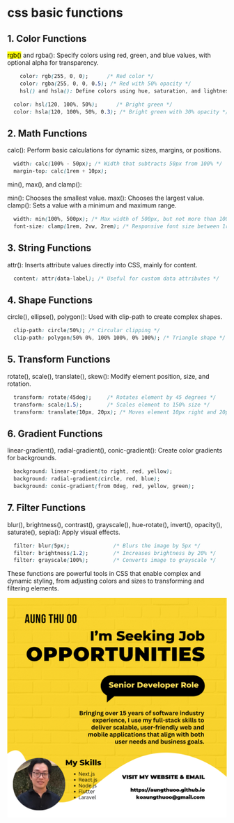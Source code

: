 # __css basic functions__
## 1. __Color Functions__
<mark>rgb()</mark> and rgba(): Specify colors using red, green, and blue values, with optional alpha for transparency.

```css
    color: rgb(255, 0, 0);      /* Red color */
    color: rgba(255, 0, 0, 0.5); /* Red with 50% opacity */
    hsl() and hsla(): Define colors using hue, saturation, and lightness, with optional alpha.
```


```css
  color: hsl(120, 100%, 50%);      /* Bright green */
  color: hsla(120, 100%, 50%, 0.3); /* Bright green with 30% opacity */
```
<div style="page-break-after: always;"></div>

## 2. __Math Functions__
calc(): Perform basic calculations for dynamic sizes, margins, or positions.


```css
  width: calc(100% - 50px); /* Width that subtracts 50px from 100% */
  margin-top: calc(1rem + 10px);
```
min(), max(), and clamp():

min(): Chooses the smallest value.
max(): Chooses the largest value.
clamp(): Sets a value with a minimum and maximum range.

```css
  width: min(100%, 500px); /* Max width of 500px, but not more than 100% */
  font-size: clamp(1rem, 2vw, 2rem); /* Responsive font size between 1rem and 2rem */
```
<div style="page-break-after: always;"></div>

## 3. String Functions
attr(): Inserts attribute values directly into CSS, mainly for content.

```css
  content: attr(data-label); /* Useful for custom data attributes */
```
<div style="page-break-after: always;"></div>

## 4. Shape Functions
circle(), ellipse(), polygon(): Used with clip-path to create complex shapes.

```css
  clip-path: circle(50%); /* Circular clipping */
  clip-path: polygon(50% 0%, 100% 100%, 0% 100%); /* Triangle shape */
```
<div style="page-break-after: always;"></div>

## 5. Transform Functions
rotate(), scale(), translate(), skew(): Modify element position, size, and rotation.

```css
  transform: rotate(45deg);     /* Rotates element by 45 degrees */
  transform: scale(1.5);        /* Scales element to 150% size */
  transform: translate(10px, 20px); /* Moves element 10px right and 20px down */
```
<div style="page-break-after: always;"></div>

## 6. Gradient Functions
linear-gradient(), radial-gradient(), conic-gradient(): Create color gradients for backgrounds.

```css
  background: linear-gradient(to right, red, yellow);
  background: radial-gradient(circle, red, blue);
  background: conic-gradient(from 0deg, red, yellow, green);
```
<div style="page-break-after: always;"></div>

## 7. Filter Functions
blur(), brightness(), contrast(), grayscale(), hue-rotate(), invert(), opacity(), saturate(), sepia(): Apply visual effects.

```css
  filter: blur(5px);              /* Blurs the image by 5px */
  filter: brightness(1.2);        /* Increases brightness by 20% */
  filter: grayscale(100%);        /* Converts image to grayscale */
```
These functions are powerful tools in CSS that enable complex and dynamic styling, from adjusting colors and sizes to transforming and filtering elements.


<div style="page-break-after: always;"></div>

![](../../assets/ads/img-001.png)

